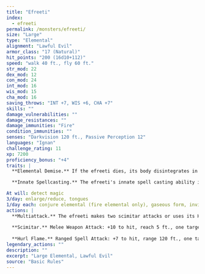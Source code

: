 ```yaml
---
title: "Efreeti"
index:
  - efreeti
permalink: /monsters/efreeti/
size: "Large"
type: "Elemental"
alignment: "Lawful Evil"
armor_class: "17 (Natural)"
hit_points: "200 (16d10+112)"
speed: "walk 40 ft., fly 60 ft."
str_mod: 22
dex_mod: 12
con_mod: 24
int_mod: 16
wis_mod: 15
cha_mod: 16
saving_throws: "INT +7, WIS +6, CHA +7"
skills: ""
damage_vulnerabilities: ""
damage_resistances: ""
damage_immunities: "Fire"
condition_immunities: ""
senses: "Darkvision 120 ft., Passive Perception 12"
languages: "Ignan"
challenge_rating: 11
xp: 7200
proficiency_bonus: "+4"
traits: |
  **Elemental Demise.** If the efreeti dies, its body disintegrates in a flash of fire and puff of smoke, leaving behind only equipment the djinni was wearing or carrying.

  **Innate Spellcasting.** The efreeti's innate spell casting ability is Charisma (spell save DC 15, +7 to hit with spell attacks). It can innately cast the following spells, requiring no material components:

At will: detect magic
3/day: enlarge/reduce, tongues
1/day each: conjure elemental (fire elemental only), gaseous form, invisibility, major image, plane shift, wall of fire
actions: |
  **Multiattack.** The efreeti makes two scimitar attacks or uses its Hurl Flame twice.
  
  **Scimitar.** Melee Weapon Attack: +10 to hit, reach 5 ft., one target. Hit: 13 (2d6 + 6) slashing damage plus 7 (2d6) fire damage.
  
  **Hurl Flame.** Ranged Spell Attack: +7 to hit, range 120 ft., one target. Hit: 17 (5d6) fire damage.  
legendary_actions: ""
description: ""
excerpt: "Large Elemental, Lawful Evil"
source: "Basic Rules"
---
```

